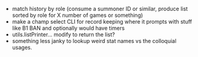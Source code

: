 + match history by role (consume a summoner ID or similar, produce list sorted by role for X number of games or something)
+ make a champ select CLI for record keeping where it prompts with stuff like B1 BAN and optionally would have timers
+ utils.listPrinter... modify to return the list?
+ something less janky to lookup weird stat names vs the colloquial usages.